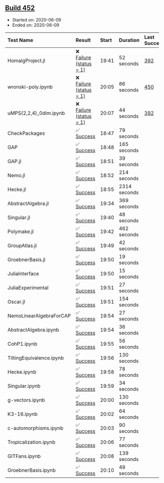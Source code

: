 ## [Build 452](https://oscarci.mathematik.uni-kl.de/job/oscar-julia-1.4/452/)

* Started on: 2020-06-09
* Ended on: 2020-06-09

| Test Name    | Result | Start | Duration | Last Success | First Failure |
|:-------------|:-------|:------|:---------|:-------------|:--------------|
| HomalgProject.jl | ❌ [Failure (status = 1)](https://oscarci.mathematik.uni-kl.de/job/oscar-julia-1.4/452/artifact/logs/build-452/HomalgProject.jl.log) | 19:41 | 52 seconds | [392](https://oscarci.mathematik.uni-kl.de/job/oscar-julia-1.4/392/) | [393](https://oscarci.mathematik.uni-kl.de/job/oscar-julia-1.4/393/) |
| wronski-poly.ipynb | ❌ [Failure (status = 1)](https://oscarci.mathematik.uni-kl.de/job/oscar-julia-1.4/452/artifact/logs/build-452/wronski-poly.ipynb.log) | 20:05 | 86 seconds | [450](https://oscarci.mathematik.uni-kl.de/job/oscar-julia-1.4/450/) | [451](https://oscarci.mathematik.uni-kl.de/job/oscar-julia-1.4/451/) |
| uMPS(2,2,4)_0dim.ipynb | ❌ [Failure (status = 1)](https://oscarci.mathematik.uni-kl.de/job/oscar-julia-1.4/452/artifact/logs/build-452/uMPS-2-2-4-_0dim.ipynb.log) | 20:07 | 44 seconds | [392](https://oscarci.mathematik.uni-kl.de/job/oscar-julia-1.4/392/) | [393](https://oscarci.mathematik.uni-kl.de/job/oscar-julia-1.4/393/) |
| CheckPackages | ✅ [Success](https://oscarci.mathematik.uni-kl.de/job/oscar-julia-1.4/452/artifact/logs/build-452/CheckPackages.log) | 18:47 | 79 seconds |  |  |
| GAP | ✅ [Success](https://oscarci.mathematik.uni-kl.de/job/oscar-julia-1.4/452/artifact/logs/build-452/GAP.log) | 18:48 | 165 seconds |  |  |
| GAP.jl | ✅ [Success](https://oscarci.mathematik.uni-kl.de/job/oscar-julia-1.4/452/artifact/logs/build-452/GAP.jl.log) | 18:51 | 39 seconds |  |  |
| Nemo.jl | ✅ [Success](https://oscarci.mathematik.uni-kl.de/job/oscar-julia-1.4/452/artifact/logs/build-452/Nemo.jl.log) | 18:52 | 214 seconds |  |  |
| Hecke.jl | ✅ [Success](https://oscarci.mathematik.uni-kl.de/job/oscar-julia-1.4/452/artifact/logs/build-452/Hecke.jl.log) | 18:55 | 2314 seconds |  |  |
| AbstractAlgebra.jl | ✅ [Success](https://oscarci.mathematik.uni-kl.de/job/oscar-julia-1.4/452/artifact/logs/build-452/AbstractAlgebra.jl.log) | 19:34 | 369 seconds |  |  |
| Singular.jl | ✅ [Success](https://oscarci.mathematik.uni-kl.de/job/oscar-julia-1.4/452/artifact/logs/build-452/Singular.jl.log) | 19:40 | 48 seconds |  |  |
| Polymake.jl | ✅ [Success](https://oscarci.mathematik.uni-kl.de/job/oscar-julia-1.4/452/artifact/logs/build-452/Polymake.jl.log) | 19:42 | 462 seconds |  |  |
| GroupAtlas.jl | ✅ [Success](https://oscarci.mathematik.uni-kl.de/job/oscar-julia-1.4/452/artifact/logs/build-452/GroupAtlas.jl.log) | 19:49 | 42 seconds |  |  |
| GroebnerBasis.jl | ✅ [Success](https://oscarci.mathematik.uni-kl.de/job/oscar-julia-1.4/452/artifact/logs/build-452/GroebnerBasis.jl.log) | 19:50 | 19 seconds |  |  |
| JuliaInterface | ✅ [Success](https://oscarci.mathematik.uni-kl.de/job/oscar-julia-1.4/452/artifact/logs/build-452/JuliaInterface.log) | 19:50 | 15 seconds |  |  |
| JuliaExperimental | ✅ [Success](https://oscarci.mathematik.uni-kl.de/job/oscar-julia-1.4/452/artifact/logs/build-452/JuliaExperimental.log) | 19:51 | 27 seconds |  |  |
| Oscar.jl | ✅ [Success](https://oscarci.mathematik.uni-kl.de/job/oscar-julia-1.4/452/artifact/logs/build-452/Oscar.jl.log) | 19:51 | 154 seconds |  |  |
| NemoLinearAlgebraForCAP | ✅ [Success](https://oscarci.mathematik.uni-kl.de/job/oscar-julia-1.4/452/artifact/logs/build-452/NemoLinearAlgebraForCAP.log) | 19:54 | 27 seconds |  |  |
| AbstractAlgebra.ipynb | ✅ [Success](https://oscarci.mathematik.uni-kl.de/job/oscar-julia-1.4/452/artifact/logs/build-452/AbstractAlgebra.ipynb.log) | 19:54 | 36 seconds |  |  |
| CohP1.ipynb | ✅ [Success](https://oscarci.mathematik.uni-kl.de/job/oscar-julia-1.4/452/artifact/logs/build-452/CohP1.ipynb.log) | 19:55 | 56 seconds |  |  |
| TiltingEquivalence.ipynb | ✅ [Success](https://oscarci.mathematik.uni-kl.de/job/oscar-julia-1.4/452/artifact/logs/build-452/TiltingEquivalence.ipynb.log) | 19:56 | 130 seconds |  |  |
| Hecke.ipynb | ✅ [Success](https://oscarci.mathematik.uni-kl.de/job/oscar-julia-1.4/452/artifact/logs/build-452/Hecke.ipynb.log) | 19:58 | 78 seconds |  |  |
| Singular.ipynb | ✅ [Success](https://oscarci.mathematik.uni-kl.de/job/oscar-julia-1.4/452/artifact/logs/build-452/Singular.ipynb.log) | 19:59 | 34 seconds |  |  |
| g-vectors.ipynb | ✅ [Success](https://oscarci.mathematik.uni-kl.de/job/oscar-julia-1.4/452/artifact/logs/build-452/g-vectors.ipynb.log) | 20:00 | 130 seconds |  |  |
| K3-16.ipynb | ✅ [Success](https://oscarci.mathematik.uni-kl.de/job/oscar-julia-1.4/452/artifact/logs/build-452/K3-16.ipynb.log) | 20:02 | 64 seconds |  |  |
| c-automorphisms.ipynb | ✅ [Success](https://oscarci.mathematik.uni-kl.de/job/oscar-julia-1.4/452/artifact/logs/build-452/c-automorphisms.ipynb.log) | 20:03 | 90 seconds |  |  |
| Tropicalization.ipynb | ✅ [Success](https://oscarci.mathematik.uni-kl.de/job/oscar-julia-1.4/452/artifact/logs/build-452/Tropicalization.ipynb.log) | 20:06 | 77 seconds |  |  |
| GITFans.ipynb | ✅ [Success](https://oscarci.mathematik.uni-kl.de/job/oscar-julia-1.4/452/artifact/logs/build-452/GITFans.ipynb.log) | 20:08 | 139 seconds |  |  |
| GroebnerBasis.ipynb | ✅ [Success](https://oscarci.mathematik.uni-kl.de/job/oscar-julia-1.4/452/artifact/logs/build-452/GroebnerBasis.ipynb.log) | 20:10 | 49 seconds |  |  |
